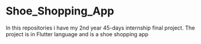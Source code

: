 # Shoe_Shopping_App

In this repositories i have my 2nd year 45-days internship final project.
The project is in Flutter language and is a shoe shopping app 
